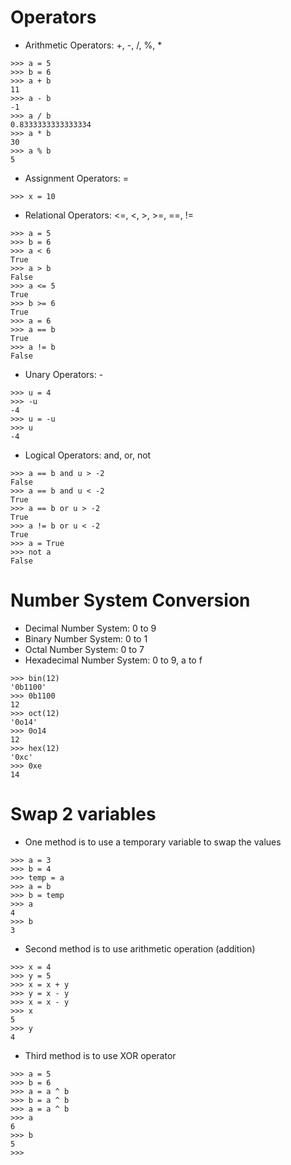 # Operators

- Arithmetic Operators: +, -, /, %, *

```
>>> a = 5
>>> b = 6
>>> a + b
11
>>> a - b
-1
>>> a / b
0.8333333333333334
>>> a * b
30
>>> a % b
5
```

- Assignment Operators: =

```
>>> x = 10
```

- Relational Operators: <=, <, >, >=, ==, !=

```
>>> a = 5
>>> b = 6
>>> a < 6
True
>>> a > b
False
>>> a <= 5
True
>>> b >= 6
True
>>> a = 6
>>> a == b
True
>>> a != b
False
```

- Unary Operators: -

```
>>> u = 4
>>> -u
-4
>>> u = -u
>>> u
-4
```

- Logical Operators: and, or, not

```
>>> a == b and u > -2
False
>>> a == b and u < -2
True
>>> a == b or u > -2
True
>>> a != b or u < -2
True
>>> a = True
>>> not a
False
```

# Number System Conversion

- Decimal Number System: 0 to 9
- Binary Number System: 0 to 1
- Octal Number System: 0 to 7
- Hexadecimal Number System: 0 to 9, a to f

```
>>> bin(12)
'0b1100'
>>> 0b1100
12
>>> oct(12)
'0o14'
>>> 0o14
12
>>> hex(12)
'0xc'
>>> 0xe
14
```

# Swap 2 variables

- One method is to use a temporary variable to swap the values

```
>>> a = 3
>>> b = 4
>>> temp = a
>>> a = b
>>> b = temp
>>> a
4
>>> b
3
```

- Second method is to use arithmetic operation (addition)

```
>>> x = 4
>>> y = 5
>>> x = x + y
>>> y = x - y
>>> x = x - y
>>> x
5
>>> y
4
```

- Third method is to use XOR operator

```
>>> a = 5
>>> b = 6
>>> a = a ^ b
>>> b = a ^ b
>>> a = a ^ b
>>> a
6
>>> b
5
>>> 
```

